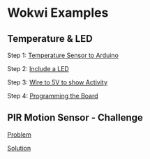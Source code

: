 # Wokwi Examples

## Temperature & LED

Step 1: [Temperature Sensor to Arduino](https://wokwi.com/projects/377667543509594113)

Step 2: [Include a LED](https://wokwi.com/projects/377667654446857217)

Step 3: [Wire to 5V to show Activity](https://wokwi.com/projects/377667719311782913)

Step 4: [Programming the Board](https://wokwi.com/projects/377667797706480641)

## PIR Motion Sensor - Challenge

[Problem](https://wokwi.com/projects/377671162910172161)

[Solution](https://wokwi.com/projects/377668669244146689)